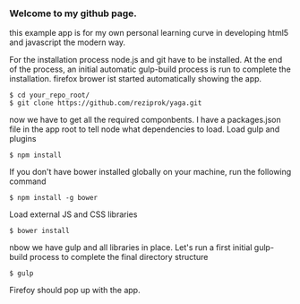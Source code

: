 ### Welcome to my github page.
this example app is for my own personal learning curve in developing html5 and javascript the modern way.
  
For the installation process node.js and git have to be installed. At the end of the process, an initial automatic gulp-build process is run to complete the installation. firefox brower ist started automatically showing the app.

``` 
$ cd your_repo_root/
$ git clone https://github.com/reziprok/yaga.git
```
  
now we have to get all the required componbents. I have a packages.json file in the app root to tell node what dependencies to load.
Load gulp and plugins
```  
$ npm install
```  
  
If you don't have bower installed globally on your machine, run the following command
```  
$ npm install -g bower
``` 
  
Load external JS and CSS libraries  
```  
$ bower install
``` 
  
nbow we have gulp and all libraries in place. Let's run a first initial gulp-build process to complete the final directory structure
```  
$ gulp
``` 
Firefoy should pop up with the app.  
